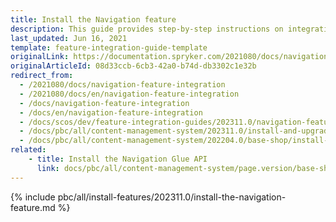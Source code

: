 ```yaml
---
title: Install the Navigation feature
description: This guide provides step-by-step instructions on integrating Navigation feature into your project.
last_updated: Jun 16, 2021
template: feature-integration-guide-template
originalLink: https://documentation.spryker.com/2021080/docs/navigation-feature-integration
originalArticleId: 08d33ccb-6cb3-42a0-b74d-db3302c1e32b
redirect_from:
  - /2021080/docs/navigation-feature-integration
  - /2021080/docs/en/navigation-feature-integration
  - /docs/navigation-feature-integration
  - /docs/en/navigation-feature-integration
  - /docs/scos/dev/feature-integration-guides/202311.0/navigation-feature-integration.html
  - /docs/pbc/all/content-management-system/202311.0/install-and-upgrade/install-features/install-the-navigation-feature.html
  - /docs/pbc/all/content-management-system/202204.0/base-shop/install-and-upgrade/install-features/install-the-navigation-feature.html
related:
    - title: Install the Navigation Glue API
      link: docs/pbc/all/content-management-system/page.version/base-shop/install-and-upgrade/install-glue-api/install-the-navigation-glue-api.html
---
```


{% include pbc/all/install-features/202311.0/install-the-navigation-feature.md %} <!-- To edit, see /_includes/pbc/all/install-features/202311.0/install-the-navigation-feature.md -->
